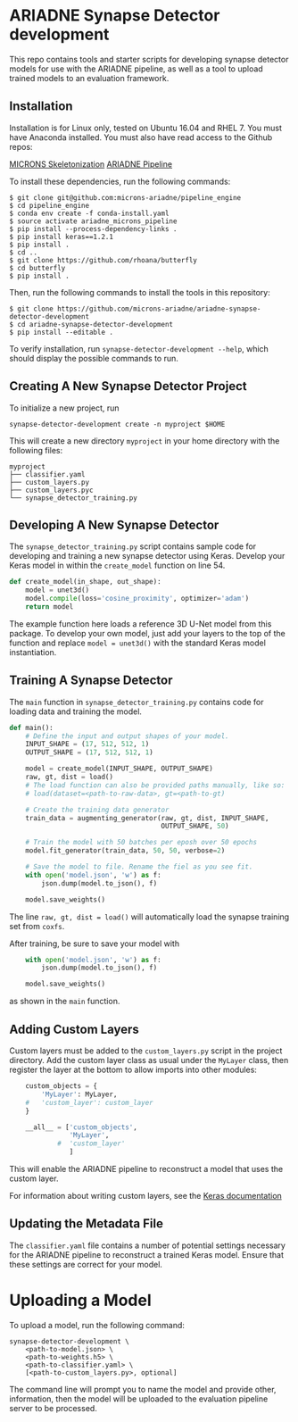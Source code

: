 # ARIADNE Synapse Detector development

This repo contains tools and starter scripts for developing synapse detector
models for use with the ARIADNE pipeline, as well as a tool to upload trained
models to an evaluation framework.

## Installation

Installation is for Linux only, tested on Ubuntu 16.04 and RHEL 7. You must have
Anaconda installed. You must also have read access to the Github repos:

[MICRONS Skeletonization](https://github.com/VCG/microns_skeletonization)
[ARIADNE Pipeline](https://github.com/microns-ariadne/pipeline_engine)

To install these dependencies, run the following commands:

```
$ git clone git@github.com:microns-ariadne/pipeline_engine
$ cd pipeline_engine
$ conda env create -f conda-install.yaml
$ source activate ariadne_microns_pipeline
$ pip install --process-dependency-links .
$ pip install keras==1.2.1
$ pip install .
$ cd ..
$ git clone https://github.com/rhoana/butterfly
$ cd butterfly
$ pip install .
```

Then, run the following commands to install the tools in this repository:

```
$ git clone https://github.com/microns-ariadne/ariadne-synapse-detector-development
$ cd ariadne-synapse-detector-development
$ pip install --editable .
```

To verify installation, run `synapse-detector-development --help`, which should
display the possible commands to run.

## Creating A New Synapse Detector Project

To initialize a new project, run

```
synapse-detector-development create -n myproject $HOME
```

This will create a new directory `myproject` in your home directory with the
following files:

```
myproject
├── classifier.yaml
├── custom_layers.py
├── custom_layers.pyc
└── synapse_detector_training.py
```

## Developing A New Synapse Detector

The `synapse_detector_training.py` script contains sample code for developing
and training a new synapse detector using Keras. Develop your Keras model in
within the `create_model` function on line 54.

```python
def create_model(in_shape, out_shape):
    model = unet3d()
    model.compile(loss='cosine_proximity', optimizer='adam')
    return model
```

The example function here loads a reference 3D U-Net model from this package.
To develop your own model, just add your layers to the top of the function and
replace `model = unet3d()` with the standard Keras model instantiation.

## Training A Synapse Detector

The `main` function in `synapse_detector_training.py` contains code for loading
data and training the model.

```python
def main():
    # Define the input and output shapes of your model.
    INPUT_SHAPE = (17, 512, 512, 1)
    OUTPUT_SHAPE = (17, 512, 512, 1)

    model = create_model(INPUT_SHAPE, OUTPUT_SHAPE)
    raw, gt, dist = load()
    # The load function can also be provided paths manually, like so:
    # load(dataset=<path-to-raw-data>, gt=<path-to-gt)

    # Create the training data generator
    train_data = augmenting_generator(raw, gt, dist, INPUT_SHAPE,
                                      OUTPUT_SHAPE, 50)

    # Train the model with 50 batches per eposh over 50 epochs
    model.fit_generator(train_data, 50, 50, verbose=2)

    # Save the model to file. Rename the fiel as you see fit.
    with open('model.json', 'w') as f:
        json.dump(model.to_json(), f)

    model.save_weights()
```

The line `raw, gt, dist = load()` will automatically load the synapse training
set from `coxfs`.

After training, be sure to save your model with

```python
    with open('model.json', 'w') as f:
        json.dump(model.to_json(), f)

    model.save_weights()
```

as shown in the `main` function.

## Adding Custom Layers

Custom layers must be added to the `custom_layers.py` script in the project
directory. Add the custom layer class as usual under the `MyLayer` class, then
register the layer at the bottom to allow imports into other modules:

```python
    custom_objects = {
        'MyLayer': MyLayer,
    #   'custom_layer': custom_layer
    }

    __all__ = ['custom_objects',
               'MyLayer',
            #  'custom_layer'
               ]
```

This will enable the ARIADNE pipeline to reconstruct a model that uses the
custom layer.

For information about writing custom layers, see the [Keras documentation](https://faroit.github.io/keras-docs/1.2.2/layers/writing-your-own-keras-layers/)

## Updating the Metadata File

The `classifier.yaml` file contains a number of potential settings necessary
for the ARIADNE pipeline to reconstruct a trained Keras model. Ensure that
these settings are correct for your model.

# Uploading a Model

To upload a model, run the following command:

```
synapse-detector-development \
    <path-to-model.json> \
    <path-to-weights.h5> \
    <path-to-classifier.yaml> \
    [<path-to-custom_layers.py>, optional]
```

The command line will prompt you to name the model and provide other,
information, then the model will be uploaded to the evaluation pipeline server
to be processed.
